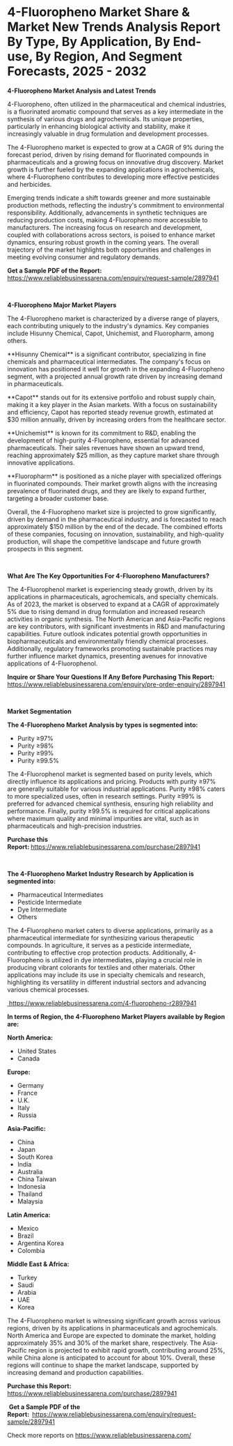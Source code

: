 <p><h1>4-Fluoropheno Market Share & Market New Trends Analysis Report By Type, By Application, By End-use, By Region, And Segment Forecasts, 2025 - 2032</h1></p><p><strong>4-Fluoropheno Market Analysis and Latest Trends</strong></p>
<p><p>4-Fluoropheno, often utilized in the pharmaceutical and chemical industries, is a fluorinated aromatic compound that serves as a key intermediate in the synthesis of various drugs and agrochemicals. Its unique properties, particularly in enhancing biological activity and stability, make it increasingly valuable in drug formulation and development processes.</p><p>The 4-Fluoropheno market is expected to grow at a CAGR of 9% during the forecast period, driven by rising demand for fluorinated compounds in pharmaceuticals and a growing focus on innovative drug discovery. Market growth is further fueled by the expanding applications in agrochemicals, where 4-Fluoropheno contributes to developing more effective pesticides and herbicides. </p><p>Emerging trends indicate a shift towards greener and more sustainable production methods, reflecting the industry's commitment to environmental responsibility. Additionally, advancements in synthetic techniques are reducing production costs, making 4-Fluoropheno more accessible to manufacturers. The increasing focus on research and development, coupled with collaborations across sectors, is poised to enhance market dynamics, ensuring robust growth in the coming years. The overall trajectory of the market highlights both opportunities and challenges in meeting evolving consumer and regulatory demands.</p></p>
<p><strong>Get a Sample PDF of the Report:&nbsp;</strong> <a href="https://www.reliablebusinessarena.com/enquiry/request-sample/2897941?utm_campaign=3580&utm_medium=2&utm_source=Github&utm_content=ia&utm_term=15032025&utm_id=4-fluoropheno">https://www.reliablebusinessarena.com/enquiry/request-sample/2897941</a></p>
<p>&nbsp;</p>
<p><strong>4-Fluoropheno Major Market Players</strong></p>
<p><p>The 4-Fluoropheno market is characterized by a diverse range of players, each contributing uniquely to the industry's dynamics. Key companies include Hisunny Chemical, Capot, Unichemist, and Fluoropharm, among others.</p><p>**Hisunny Chemical** is a significant contributor, specializing in fine chemicals and pharmaceutical intermediates. The company's focus on innovation has positioned it well for growth in the expanding 4-Fluoropheno segment, with a projected annual growth rate driven by increasing demand in pharmaceuticals.</p><p>**Capot** stands out for its extensive portfolio and robust supply chain, making it a key player in the Asian markets. With a focus on sustainability and efficiency, Capot has reported steady revenue growth, estimated at $30 million annually, driven by increasing orders from the healthcare sector.</p><p>**Unichemist** is known for its commitment to R&D, enabling the development of high-purity 4-Fluoropheno, essential for advanced pharmaceuticals. Their sales revenues have shown an upward trend, reaching approximately $25 million, as they capture market share through innovative applications.</p><p>**Fluoropharm** is positioned as a niche player with specialized offerings in fluorinated compounds. Their market growth aligns with the increasing prevalence of fluorinated drugs, and they are likely to expand further, targeting a broader customer base.</p><p>Overall, the 4-Fluoropheno market size is projected to grow significantly, driven by demand in the pharmaceutical industry, and is forecasted to reach approximately $150 million by the end of the decade. The combined efforts of these companies, focusing on innovation, sustainability, and high-quality production, will shape the competitive landscape and future growth prospects in this segment.</p></p>
<p>&nbsp;</p>
<p><strong>What Are The Key Opportunities For 4-Fluoropheno Manufacturers?</strong></p>
<p><p>The 4-Fluorophenol market is experiencing steady growth, driven by its applications in pharmaceuticals, agrochemicals, and specialty chemicals. As of 2023, the market is observed to expand at a CAGR of approximately 5% due to rising demand in drug formulation and increased research activities in organic synthesis. The North American and Asia-Pacific regions are key contributors, with significant investments in R&D and manufacturing capabilities. Future outlook indicates potential growth opportunities in biopharmaceuticals and environmentally friendly chemical processes. Additionally, regulatory frameworks promoting sustainable practices may further influence market dynamics, presenting avenues for innovative applications of 4-Fluorophenol.</p></p>
<p><strong>Inquire or Share Your Questions If Any Before Purchasing This Report:</strong> <a href="https://www.reliablebusinessarena.com/enquiry/pre-order-enquiry/2897941?utm_campaign=3580&utm_medium=2&utm_source=Github&utm_content=ia&utm_term=15032025&utm_id=4-fluoropheno">https://www.reliablebusinessarena.com/enquiry/pre-order-enquiry/2897941</a></p>
<p>&nbsp;</p>
<p><strong>Market Segmentation</strong></p>
<p><strong>The 4-Fluoropheno Market Analysis by types is segmented into:</strong></p>
<p><ul><li>Purity ≥97%</li><li>Purity ≥98%</li><li>Purity ≥99%</li><li>Purity ≥99.5%</li></ul></p>
<p><p>The 4-Fluorophenol market is segmented based on purity levels, which directly influence its applications and pricing. Products with purity ≥97% are generally suitable for various industrial applications. Purity ≥98% caters to more specialized uses, often in research settings. Purity ≥99% is preferred for advanced chemical synthesis, ensuring high reliability and performance. Finally, purity ≥99.5% is required for critical applications where maximum quality and minimal impurities are vital, such as in pharmaceuticals and high-precision industries.</p></p>
<p><strong>Purchase this Report:&nbsp;</strong><a href="https://www.reliablebusinessarena.com/purchase/2897941?utm_campaign=3580&utm_medium=2&utm_source=Github&utm_content=ia&utm_term=15032025&utm_id=4-fluoropheno">https://www.reliablebusinessarena.com/purchase/2897941</a></p>
<p>&nbsp;</p>
<p><strong>The 4-Fluoropheno Market Industry Research by Application is segmented into:</strong></p>
<p><ul><li>Pharmaceutical Intermediates</li><li>Pesticide Intermediate</li><li>Dye Intermediate</li><li>Others</li></ul></p>
<p><p>The 4-Fluoropheno market caters to diverse applications, primarily as a pharmaceutical intermediate for synthesizing various therapeutic compounds. In agriculture, it serves as a pesticide intermediate, contributing to effective crop protection products. Additionally, 4-Fluoropheno is utilized in dye intermediates, playing a crucial role in producing vibrant colorants for textiles and other materials. Other applications may include its use in specialty chemicals and research, highlighting its versatility in different industrial sectors and advancing various chemical processes.</p></p>
<p><a href="https://www.reliablebusinessarena.com/4-fluoropheno-r2897941?utm_campaign=3580&utm_medium=2&utm_source=Github&utm_content=ia&utm_term=15032025&utm_id=4-fluoropheno">&nbsp;https://www.reliablebusinessarena.com/4-fluoropheno-r2897941</a></p>
<p><strong>In terms of Region, the 4-Fluoropheno Market Players available by Region are:</strong></p>
<p>
    <p> <strong> North America: </strong>
        <ul>
            <li>United States</li>
            <li>Canada</li>
        </ul>
        </p> 
    <p> <strong> Europe: </strong>
        <ul>
            <li>Germany</li>
            <li>France</li>
            <li>U.K.</li>
            <li>Italy</li>
            <li>Russia</li>
        </ul>
        </p> 
    <p> <strong> Asia-Pacific: </strong>
        <ul>
            <li>China</li>
            <li>Japan</li>
            <li>South Korea</li>
            <li>India</li>
            <li>Australia</li>
            <li>China Taiwan</li>
            <li>Indonesia</li>
            <li>Thailand</li>
            <li>Malaysia</li>
        </ul>
        </p> 
    <p> <strong> Latin America: </strong>
        <ul>
            <li>Mexico</li>
            <li>Brazil</li>
            <li>Argentina Korea</li>
            <li>Colombia</li>
        </ul>
        </p> 
    <p> <strong> Middle East & Africa: </strong>
        <ul>
            <li>Turkey</li>
            <li>Saudi</li>
            <li>Arabia</li>
            <li>UAE</li>
            <li>Korea</li>
        </ul>
    </p>
    </p>
<p><p>The 4-Fluoropheno market is witnessing significant growth across various regions, driven by its applications in pharmaceuticals and agrochemicals. North America and Europe are expected to dominate the market, holding approximately 35% and 30% of the market share, respectively. The Asia-Pacific region is projected to exhibit rapid growth, contributing around 25%, while China alone is anticipated to account for about 10%. Overall, these regions will continue to shape the market landscape, supported by increasing demand and production capabilities.</p></p>
<p><strong>Purchase this Report: </strong><a href="https://www.reliablebusinessarena.com/purchase/2897941?utm_campaign=3580&utm_medium=2&utm_source=Github&utm_content=ia&utm_term=15032025&utm_id=4-fluoropheno">https://www.reliablebusinessarena.com/purchase/2897941</a></p>
<p>&nbsp;<strong>Get a Sample PDF of the Report:&nbsp;&nbsp;</strong><a href="https://www.reliablebusinessarena.com/enquiry/request-sample/2897941?utm_campaign=3580&utm_medium=2&utm_source=Github&utm_content=ia&utm_term=15032025&utm_id=4-fluoropheno">https://www.reliablebusinessarena.com/enquiry/request-sample/2897941</a></p>
<p><strong></strong></p>
<p>Check more reports on <a href="https://www.reliablebusinessarena.com/?utm_campaign=3580&utm_medium=2&utm_source=Github&utm_content=ia&utm_term=15032025&utm_id=4-fluoropheno">https://www.reliablebusinessarena.com/</a></p>